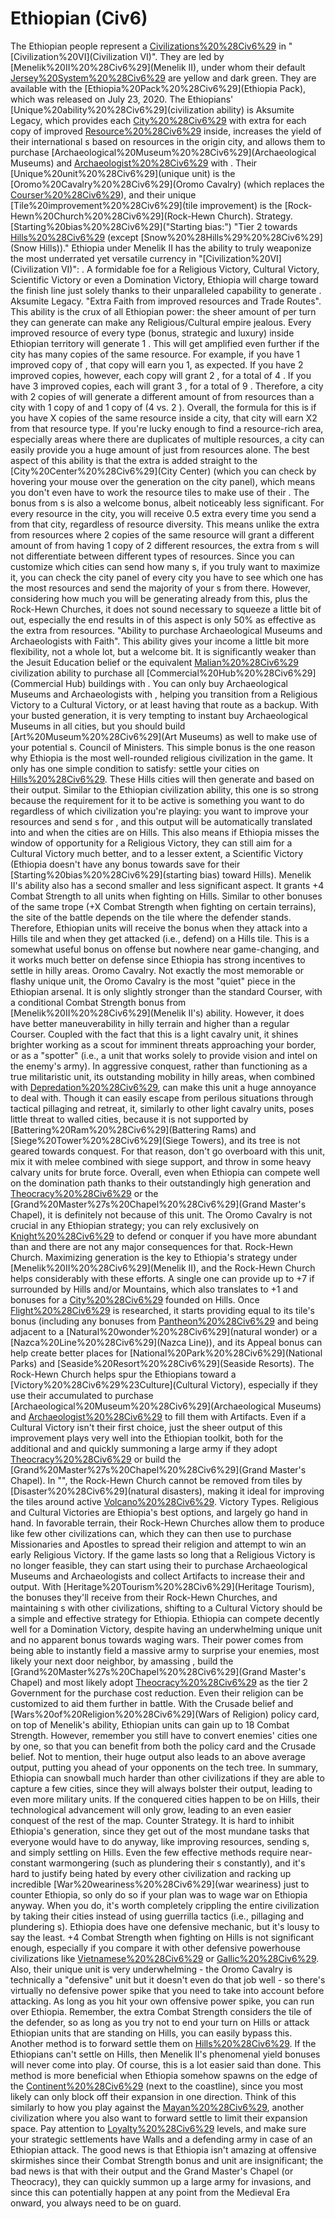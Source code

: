 # Ethiopian (Civ6)

The Ethiopian people represent a [Civilizations%20%28Civ6%29](civilization) in "[Civilization%20VI](Civilization VI)". They are led by [Menelik%20II%20%28Civ6%29](Menelik II), under whom their default [Jersey%20System%20%28Civ6%29](colors) are yellow and dark green. They are available with the [Ethiopia%20Pack%20%28Civ6%29](Ethiopia Pack), which was released on July 23, 2020.
The Ethiopians' [Unique%20ability%20%28Civ6%29](civilization ability) is Aksumite Legacy, which provides each [City%20%28Civ6%29](city) with extra for each copy of improved [Resource%20%28Civ6%29](resources) inside, increases the yield of their international s based on resources in the origin city, and allows them to purchase [Archaeological%20Museum%20%28Civ6%29](Archaeological Museums) and [Archaeologist%20%28Civ6%29](Archaeologists) with . Their [Unique%20unit%20%28Civ6%29](unique unit) is the [Oromo%20Cavalry%20%28Civ6%29](Oromo Cavalry) (which replaces the [Courser%20%28Civ6%29](Courser)), and their unique [Tile%20improvement%20%28Civ6%29](tile improvement) is the [Rock-Hewn%20Church%20%28Civ6%29](Rock-Hewn Church).
Strategy.
[Starting%20bias%20%28Civ6%29]("Starting bias:") "Tier 2 towards [Hills%20%28Civ6%29](Hills) (except [Snow%20%28Hills%29%20%28Civ6%29](Snow Hills))."
Ethiopia under Menelik II has the ability to truly weaponize the most underrated yet versatile currency in "[Civilization%20VI](Civilization VI)": . A formidable foe for a Religious Victory, Cultural Victory, Scientific Victory or even a Domination Victory, Ethiopia will charge toward the finish line just solely thanks to their unparalleled capability to generate .
Aksumite Legacy.
"Extra Faith from improved resources and Trade Routes".
This ability is the crux of all Ethiopian power: the sheer amount of per turn they can generate can make any Religious/Cultural empire jealous. Every improved resource of every type (bonus, strategic and luxury) inside Ethiopian territory will generate 1 . This will get amplified even further if the city has many copies of the same resource. For example, if you have 1 improved copy of , that copy will earn you 1, as expected. If you have 2 improved copies, however, each copy will grant 2 , for a total of 4 . If you have 3 improved copies, each will grant 3 , for a total of 9 . Therefore, a city with 2 copies of will generate a different amount of from resources than a city with 1 copy of and 1 copy of (4 vs. 2 ). Overall, the formula for this is if you have X copies of the same resource inside a city, that city will earn X2 from that resource type. If you're lucky enough to find a resource-rich area, especially areas where there are duplicates of multiple resources, a city can easily provide you a huge amount of just from resources alone. The best aspect of this ability is that the extra is added straight to the [City%20Center%20%28Civ6%29](City Center) (which you can check by hovering your mouse over the generation on the city panel), which means you don't even have to work the resource tiles to make use of their .
The bonus from s is also a welcome bonus, albeit noticeably less significant. For every resource in the city, you will receive 0.5 extra every time you send a from that city, regardless of resource diversity. This means unlike the extra from resources where 2 copies of the same resource will grant a different amount of from having 1 copy of 2 different resources, the extra from s will not differentiate between different types of resources. Since you can customize which cities can send how many s, if you truly want to maximize it, you can check the city panel of every city you have to see which one has the most resources and send the majority of your s from there. However, considering how much you will be generating already from this, plus the Rock-Hewn Churches, it does not sound necessary to squeeze a little bit of out, especially the end results in of this aspect is only 50% as effective as the extra from resources.
"Ability to purchase Archaeological Museums and Archaeologists with Faith".
This ability gives your income a little bit more flexibility, not a whole lot, but a welcome bit. It is significantly weaker than the Jesuit Education belief or the equivalent [Malian%20%28Civ6%29](Malian) civilization ability to purchase all [Commercial%20Hub%20%28Civ6%29](Commercial Hub) buildings with . You can only buy Archaeological Museums and Archaeologists with , helping you transition from a Religious Victory to a Cultural Victory, or at least having that route as a backup. With your busted generation, it is very tempting to instant buy Archaeological Museums in all cities, but you should build [Art%20Museum%20%28Civ6%29](Art Museums) as well to make use of your potential s.
Council of Ministers.
This simple bonus is the one reason why Ethiopia is the most well-rounded religious civilization in the game. It only has one simple condition to satisfy: settle your cities on [Hills%20%28Civ6%29](Hills). These Hills cities will then generate and based on their output. Similar to the Ethiopian civilization ability, this one is so strong because the requirement for it to be active is something you want to do regardless of which civilization you're playing: you want to improve your resources and send s for , and this output will be automatically translated into and when the cities are on Hills. This also means if Ethiopia misses the window of opportunity for a Religious Victory, they can still aim for a Cultural Victory much better, and to a lesser extent, a Scientific Victory (Ethiopia doesn't have any bonus towards save for their [Starting%20bias%20%28Civ6%29](starting bias) toward Hills).
Menelik II's ability also has a second smaller and less significant aspect. It grants +4 Combat Strength to all units when fighting on Hills. Similar to other bonuses of the same trope (+X Combat Strength when fighting on certain terrains), the site of the battle depends on the tile where the defender stands. Therefore, Ethiopian units will receive the bonus when they attack into a Hills tile and when they get attacked (i.e., defend) on a Hills tile. This is a somewhat useful bonus on offense but nowhere near game-changing, and it works much better on defense since Ethiopia has strong incentives to settle in hilly areas.
Oromo Cavalry.
Not exactly the most memorable or flashy unique unit, the Oromo Cavalry is the most "quiet" piece in the Ethiopian arsenal. It is only slightly stronger than the standard Courser, with a conditional Combat Strength bonus from [Menelik%20II%20%28Civ6%29](Menelik II's) ability. However, it does have better maneuverability in hilly terrain and higher than a regular Courser. Coupled with the fact that this is a light cavalry unit, it shines brighter working as a scout for imminent threats approaching your border, or as a "spotter" (i.e., a unit that works solely to provide vision and intel on the enemy's army). In aggressive conquest, rather than functioning as a true militaristic unit, its outstanding mobility in hilly areas, when combined with [Depredation%20%28Civ6%29](Depredation), can make this unit a huge annoyance to deal with. Though it can easily escape from perilous situations through tactical pillaging and retreat, it, similarly to other light cavalry units, poses little threat to walled cities, because it is not supported by [Battering%20Ram%20%28Civ6%29](Battering Rams) and [Siege%20Tower%20%28Civ6%29](Siege Towers), and its tree is not geared towards conquest. For that reason, don't go overboard with this unit, mix it with melee combined with siege support, and throw in some heavy calvary units for brute force.
Overall, even when Ethiopia can compete well on the domination path thanks to their outstandingly high generation and [Theocracy%20%28Civ6%29](Theocracy) or the [Grand%20Master%27s%20Chapel%20%28Civ6%29](Grand Master's Chapel), it is definitely not because of this unit. The Oromo Cavalry is not crucial in any Ethiopian strategy; you can rely exclusively on [Knight%20%28Civ6%29](Knights) to defend or conquer if you have more abundant than and there are not any major consequences for that.
Rock-Hewn Church.
Maximizing generation is the key to Ethiopia's strategy under [Menelik%20II%20%28Civ6%29](Menelik II), and the Rock-Hewn Church helps considerably with these efforts. A single one can provide up to +7 if surrounded by Hills and/or Mountains, which also translates to +1 and bonuses for a [City%20%28Civ6%29](city) founded on Hills. Once [Flight%20%28Civ6%29](Flight) is researched, it starts providing equal to its tile's bonus (including any bonuses from [Pantheon%20%28Civ6%29](pantheons) and being adjacent to a [Natural%20wonder%20%28Civ6%29](natural wonder) or a [Nazca%20Line%20%28Civ6%29](Nazca Line)), and its Appeal bonus can help create better places for [National%20Park%20%28Civ6%29](National Parks) and [Seaside%20Resort%20%28Civ6%29](Seaside Resorts).
The Rock-Hewn Church helps spur the Ethiopians toward a [Victory%20%28Civ6%29%23Culture](Cultural Victory), especially if they use their accumulated to purchase [Archaeological%20Museum%20%28Civ6%29](Archaeological Museums) and [Archaeologist%20%28Civ6%29](Archaeologists) to fill them with Artifacts. Even if a Cultural Victory isn't their first choice, just the sheer output of this improvement plays very well into the Ethiopian toolkit, both for the additional and and quickly summoning a large army if they adopt [Theocracy%20%28Civ6%29](Theocracy) or build the [Grand%20Master%27s%20Chapel%20%28Civ6%29](Grand Master's Chapel).
In "", the Rock-Hewn Church cannot be removed from tiles by [Disaster%20%28Civ6%29](natural disasters), making it ideal for improving the tiles around active [Volcano%20%28Civ6%29](Volcanoes).
Victory Types.
Religious and Cultural Victories are Ethiopia's best options, and largely go hand in hand. In favorable terrain, their Rock-Hewn Churches allow them to produce like few other civilizations can, which they can then use to purchase Missionaries and Apostles to spread their religion and attempt to win an early Religious Victory. If the game lasts so long that a Religious Victory is no longer feasible, they can start using their to purchase Archaeological Museums and Archaeologists and collect Artifacts to increase their and output. With [Heritage%20Tourism%20%28Civ6%29](Heritage Tourism), the bonuses they'll receive from their Rock-Hewn Churches, and maintaining s with other civilizations, shifting to a Cultural Victory should be a simple and effective strategy for Ethiopia.
Ethiopia can compete decently well for a Domination Victory, despite having an underwhelming unique unit and no apparent bonus towards waging wars. Their power comes from being able to instantly field a massive army to surprise your enemies, most likely your next door neighbor, by amassing , build the [Grand%20Master%27s%20Chapel%20%28Civ6%29](Grand Master's Chapel) and most likely adopt [Theocracy%20%28Civ6%29](Theocracy) as the tier 2 Government for the purchase cost reduction. Even their religion can be customized to aid them further in battle. With the Crusade belief and [Wars%20of%20Religion%20%28Civ6%29](Wars of Religion) policy card, on top of Menelik's ability, Ethiopian units can gain up to 18 Combat Strength. However, remember you still have to convert enemies' cities one by one, so that you can benefit from both the policy card and the Crusade belief. Not to mention, their huge output also leads to an above average output, putting you ahead of your opponents on the tech tree.
In summary, Ethiopia can snowball much harder than other civilizations if they are able to capture a few cities, since they will always bolster their output, leading to even more military units. If the conquered cities happen to be on Hills, their technological advancement will only grow, leading to an even easier conquest of the rest of the map.
Counter Strategy.
It is hard to inhibit Ethiopia's generation, since they get out of the most mundane tasks that everyone would have to do anyway, like improving resources, sending s, and simply settling on Hills. Even the few effective methods require near-constant warmongering (such as plundering their s constantly), and it's hard to justify being hated by every other civilization and racking up incredible [War%20weariness%20%28Civ6%29](war weariness) just to counter Ethiopia, so only do so if your plan was to wage war on Ethiopia anyway. When you do, it's worth completely crippling the entire civilization by taking their cities instead of using guerrilla tactics (i.e., pillaging and plundering s). Ethiopia does have one defensive mechanic, but it's lousy to say the least. +4 Combat Strength when fighting on Hills is not significant enough, especially if you compare it with other defensive powerhouse civilizations like [Vietnamese%20%28Civ6%29](Vietnam) or [Gallic%20%28Civ6%29](Gaul). Also, their unique unit is very underwhelming - the Oromo Cavalry is technically a "defensive" unit but it doesn't even do that job well - so there's virtually no defensive power spike that you need to take into account before attacking. As long as you hit your own offensive power spike, you can run over Ethiopia. Remember, the extra Combat Strength considers the tile of the defender, so as long as you try not to end your turn on Hills or attack Ethiopian units that are standing on Hills, you can easily bypass this.
Another method is to forward settle them on [Hills%20%28Civ6%29](Hills). If the Ethiopians can't settle on Hills, then Menelik II's phenomenal yield bonuses will never come into play. Of course, this is a lot easier said than done. This method is more beneficial when Ethiopia somehow spawns on the edge of the [Continent%20%28Civ6%29](continent) (next to the coastline), since you most likely can only block off their expansion in one direction. Think of this similarly to how you play against the [Mayan%20%28Civ6%29](Maya), another civilization where you also want to forward settle to limit their expansion space. Pay attention to [Loyalty%20%28Civ6%29](Loyalty) levels, and make sure your strategic settlements have Walls and a defending army in case of an Ethiopian attack. The good news is that Ethiopia isn't amazing at offensive skirmishes since their Combat Strength bonus and unit are insignificant; the bad news is that with their output and the Grand Master's Chapel (or Theocracy), they can quickly summon up a large army for invasions, and since this can potentially happen at any point from the Medieval Era onward, you always need to be on guard.